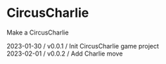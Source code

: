 # CircusCharlie
Make a CircusCharlie

2023-01-30 / v0.0.1 / Init CircusCharlie game project   
2023-02-01 / v0.0.2 / Add Charlie move    